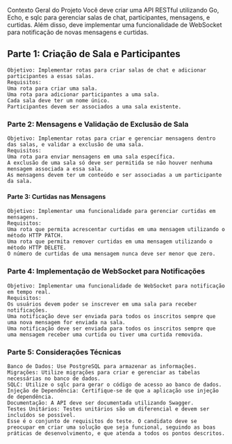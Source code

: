 Contexto Geral do Projeto
Você deve criar uma API RESTful utilizando Go, Echo, e sqlc para gerenciar salas de chat, participantes, mensagens, e curtidas. Além disso, deve implementar uma funcionalidade de WebSocket para notificação de novas mensagens e curtidas.

## Parte 1: Criação de Sala e Participantes
    Objetivo: Implementar rotas para criar salas de chat e adicionar participantes a essas salas.
    Requisitos:
    Uma rota para criar uma sala.
    Uma rota para adicionar participantes a uma sala.
    Cada sala deve ter um nome único.
    Participantes devem ser associados a uma sala existente.

### Parte 2: Mensagens e Validação de Exclusão de Sala
    Objetivo: Implementar rotas para criar e gerenciar mensagens dentro das salas, e validar a exclusão de uma sala.
    Requisitos:
    Uma rota para enviar mensagens em uma sala específica.
    A exclusão de uma sala só deve ser permitida se não houver nenhuma mensagem associada a essa sala.
    As mensagens devem ter um conteúdo e ser associadas a um participante da sala.

#### Parte 3: Curtidas nas Mensagens
    Objetivo: Implementar uma funcionalidade para gerenciar curtidas em mensagens.
    Requisitos:
    Uma rota que permita acrescentar curtidas em uma mensagem utilizando o método HTTP PATCH.
    Uma rota que permita remover curtidas em uma mensagem utilizando o método HTTP DELETE.
    O número de curtidas de uma mensagem nunca deve ser menor que zero.

### Parte 4: Implementação de WebSocket para Notificações
    Objetivo: Implementar uma funcionalidade de WebSocket para notificação em tempo real.
    Requisitos:
    Os usuários devem poder se inscrever em uma sala para receber notificações.
    Uma notificação deve ser enviada para todos os inscritos sempre que uma nova mensagem for enviada na sala.
    Uma notificação deve ser enviada para todos os inscritos sempre que uma mensagem receber uma curtida ou tiver uma curtida removida.

### Parte 5: Considerações Técnicas
    Banco de Dados: Use PostgreSQL para armazenar as informações.
    Migrações: Utilize migrações para criar e gerenciar as tabelas necessárias no banco de dados.
    SQLC: Utilize o sqlc para gerar o código de acesso ao banco de dados.
    Injeção de Dependência: Certifique-se de que a aplicação use injeção de dependência.
    Documentação: A API deve ser documentada utilizando Swagger.
    Testes Unitários: Testes unitários são um diferencial e devem ser incluídos se possível.
    Esse é o conjunto de requisitos do teste. O candidato deve se preocupar em criar uma solução que seja funcional, seguindo as boas práticas de desenvolvimento, e que atenda a todos os pontos descritos.